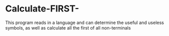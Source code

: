 # Calculate-FIRST-
This program reads in a language and can determine the useful and useless  symbols, as well as  calculate all the first of all  non-terminals 
